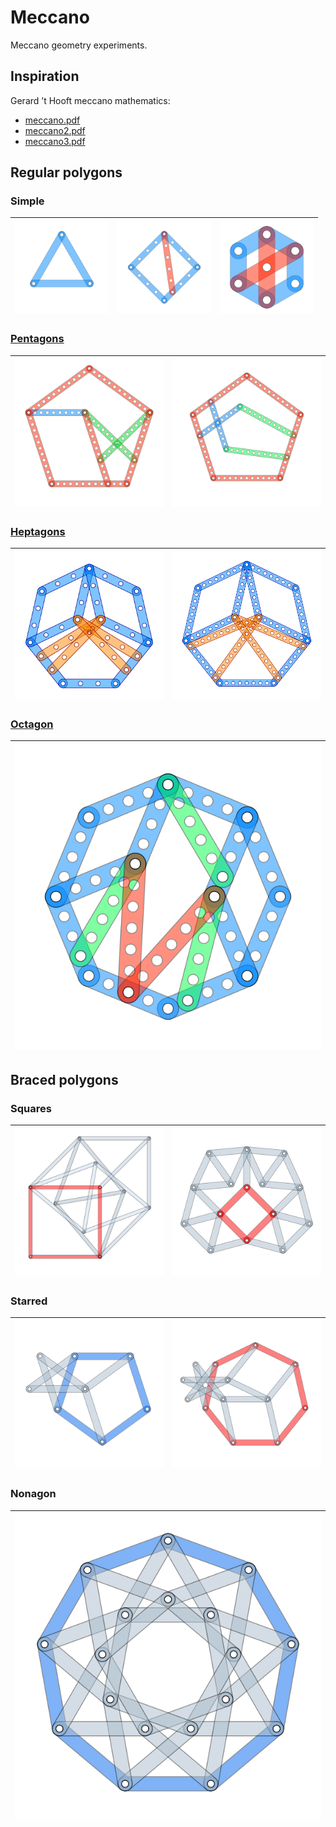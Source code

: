 # Meccano
Meccano geometry experiments.

## Inspiration
Gerard ’t Hooft meccano mathematics:
- [meccano.pdf](https://webspace.science.uu.nl/~hooft101/lectures/meccano.pdf)
- [meccano2.pdf](https://webspace.science.uu.nl/~hooft101/lectures/meccano2.pdf)
- [meccano3.pdf](https://webspace.science.uu.nl/~hooft101/lectures/meccano3.pdf)

## Regular polygons

### Simple

| <img src="figs/triangle-1.svg" width="150px"> | <img src="figs/square-4.svg" width="150px"> | <img src="figs/hexagon-1.svg" width="150px">
|----|---|----|

### [Pentagons](penta/README.md)

| <img src="penta/figs/pentagon-12a.svg" width="300px"> | <img src="penta/figs/pentagon-12b.svg" width="300px">
|----|----

### [Heptagons](hepta/README.md)

| <img src="hepta/figs/heptagon-3.svg" width="300px"> | <img src="hepta/figs/heptagon-12.svg" width="300px">
|----|----

### [Octagon](octa/README.md)

| <img src="octa/figs/octagon-4.svg"> 
|----|

## Braced polygons

### Squares

| <img src="braced/figs/square-1.svg"> | <img src="braced/figs/square-2.svg">
|---|---

### Starred

| <img src="braced/figs/pentagon.svg"> | <img src="braced/figs/heptagon.svg">
|---|---

### Nonagon

| <img src="braced/figs/nonagon.svg">
|---|
